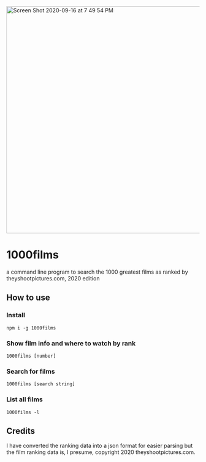 <img width="592" alt="Screen Shot 2020-09-16 at 7 49 54 PM" src="https://user-images.githubusercontent.com/40796/93403574-ea000580-f855-11ea-8b76-b1808ac45eeb.png">

# 1000films

a command line program to search the 1000 greatest films as ranked by theyshootpictures.com, 2020 edition

## How to use

### Install

`npm i -g 1000films`

### Show film info and where to watch by rank

`1000films [number]`

### Search for films

`1000films [search string]`

### List all films

`1000films -l`

## Credits

I have converted the ranking data into a json format for easier parsing but the film ranking data is, I presume, copyright 2020 theyshootpictures.com.

